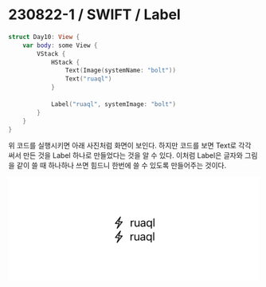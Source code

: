 # 230822-1 / SWIFT / Label 

```swift
struct Day10: View {
    var body: some View {
        VStack {
            HStack {
                Text(Image(systemName: "bolt"))
                Text("ruaql")
            }
            
            Label("ruaql", systemImage: "bolt")
        }
    }
}
```

위 코드를 실행시키면 아래 사진처럼 화면이 보인다. 하지만 코드를 보면 Text로 각각 써서 만든 것을 Label 하나로 만들었다는 것을 알 수 있다. 이처럼 Label은 글자와 그림을 같이 쓸 때 하나하나 쓰면 힘드니 한번에 쓸 수 있도록 만들어주는 것이다.

![Alt text](<../사진/스크린샷 2023-08-22 오후 6.08.40.png>)
